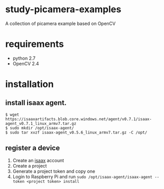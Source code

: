 # study-picamera-examples
A collection of picamera example based on OpenCV

# requirements

* python 2.7
* OpenCV 2.4

# installation

## install isaax agent.

```
$ wget https://isaaxartifacts.blob.core.windows.net/agent/v0.7.1/isaax-agent_v0.7.1_linux_armv7.tar.gz
$ sudo mkdir /opt/isaax-agent/
$ sudo tar xvzf isaax-agent_v0.5.6_linux_armv7.tar.gz -C /opt/
```

## register a device

1. Create an [isaax](https://isaax.io) account
2. Create a project
3. Generate a project token and copy one
4. Login to Raspberry Pi and run `sudo /opt/isaax-agent/isaax-agent --token <project token> install`
